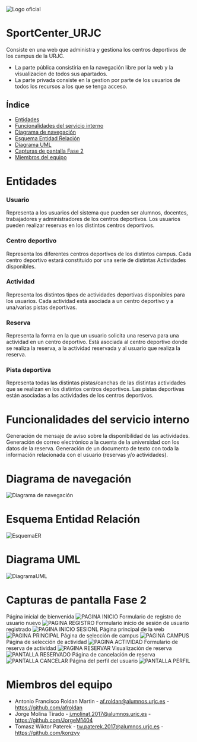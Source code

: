 ![Logo oficial](imagenes/logoSportCenterURJC.png)

# SportCenter_URJC
Consiste en una web que administra y gestiona los centros deportivos de los campus de la URJC. 
- La parte pública consistiria en la navegación libre por la web y la visualizacion de todos sus apartados.
- La parte privada consiste en la gestion por parte de los usuarios de todos los recursos a los que se tenga acceso. 

## Índice
- [Entidades](#entidades)
- [Funcionalidades del servicio interno](#funcionalidades-del-servicio-interno)
- [Diagrama de navegación](#diagrama-de-navegación)
- [Esquema Entidad Relación](#esquema-entidad-relación)
- [Diagrama UML](#diagrama-uml)
- [Capturas de pantalla Fase 2](#capturas-de-pantalla-fase-2)
- [Miembros del equipo](#miembros-del-equipo)

# Entidades 
### Usuario
Representa a los usuarios del sistema que pueden ser alumnos, docentes, trabajadores y administradores de los centros deportivos.
Los usuarios pueden realizar reservas en los distintos centros deportivos.

### Centro deportivo
Representa los diferentes centros deportivos de los distintos campus.
Cada centro deportivo estará constituido por una serie de distintas Actividades disponibles.

### Actividad
Representa los distintos tipos de actividades deportivas disponibles para los usuarios.
Cada actividad está asociada a un centro deportivo y a una/varias pistas deportivas.

### Reserva
Representa la forma en la que un usuario solicita una reserva para una actividad en un centro deportivo.
Está asociada al centro deportivo donde se realiza la reserva, a la actividad reservada y al usuario que realiza la reserva.

### Pista deportiva
Representa todas las distintas pistas/canchas de las distintas actividades que se realizan en los distintos centros deportivos.
Las pistas deportivas están asociadas a las actividades de los centros deportivos.

# Funcionalidades del servicio interno
Generación de mensaje de aviso sobre la disponibilidad de las actividades.
Generación de correo electrónico a la cuenta de la universidad con los datos de la reserva.
Generación de un documento de texto con toda la información relacionada con el usuario (reservas y/o actividades).

# Diagrama de navegación
![Diagrama de navegación](imagenes/diagramaNavegacion.png)

# Esquema Entidad Relación
![EsquemaER](imagenes/EsquemaER.png)

# Diagrama UML
![DiagramaUML](imagenes/UML.png)

# Capturas de pantalla Fase 2
Página inicial de bienvenida
![PAGINA INICIO](imagenes/PAGINAINICIO.png)
Formulario de registro de usuario nuevo
![PAGINA REGISTRO](imagenes/PAGINAREGISTRO.png)
Formulario inicio de sesión de usuario registrado
![PAGINA INICIO SESIONL](imagenes/PAGINAINICIOSESION.png)
Página principal de la web
![PAGINA PRINCIPAL](imagenes/PAGINAPRINCIPAL.png)
Página de selección de campus
![PAGINA CAMPUS](imagenes/PAGINACAMPUS.png)
Página de selección de actividad
![PAGINA ACTIVIDAD](imagenes/PAGINAACTIVIDAD.png)
Formulario de reserva de actividad
![PAGINA RESERVAR](imagenes/PAGINARESERVAR.png)
Visualización de reserva
![PANTALLA RESERVADO](imagenes/PANTALLARESERVADO.png)
Página de cancelación de reserva
![PANTALLA CANCELAR](imagenes/PANTALLACANCELAR.png)
Página del perfil del usuario
![PANTALLA PERFIL](imagenes/PANTALLAPERFIL.png)

# Miembros del equipo
- Antonio Francisco Roldan Martin - af.roldan@alumnos.urjc.es - https://github.com/afroldan
- Jorge Molina Tirado - j.molinat.2017@alumnos.urjc.es - https://github.com/JorgeM1404
- Tomasz Wiktor Paterek - tw.paterek.2017@alumnos.urjc.es - https://github.com/konzyy
